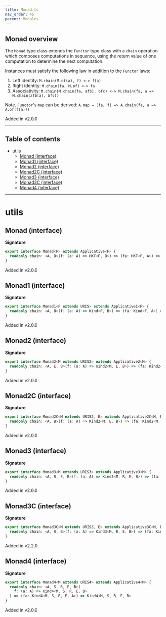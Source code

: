 ```yaml
---
title: Monad.ts
nav_order: 45
parent: Modules
---
```


## Monad overview

The `Monad` type class extends the `Functor` type class with a `chain` operation which composes computations in
sequence, using the return value of one computation to determine the next computation.

Instances must satisfy the following law in addition to the `Functor` laws:

1. Left identity: `M.chain(M.of(a), f) <-> f(a)`
2. Right identity: `M.chain(fa, M.of) <-> fa`
3. Associativity: `M.chain(M.chain(fa, afb), bfc) <-> M.chain(fa, a => M.chain(afb(a), bfc))`

Note. `Functor`'s `map` can be derived: `A.map = (fa, f) => A.chain(fa, a => A.of(f(a)))`

Added in v2.0.0

---

<h2 class="text-delta">Table of contents</h2>

- [utils](#utils)
  - [Monad (interface)](#monad-interface)
  - [Monad1 (interface)](#monad1-interface)
  - [Monad2 (interface)](#monad2-interface)
  - [Monad2C (interface)](#monad2c-interface)
  - [Monad3 (interface)](#monad3-interface)
  - [Monad3C (interface)](#monad3c-interface)
  - [Monad4 (interface)](#monad4-interface)

---

# utils

## Monad (interface)

**Signature**

```ts
export interface Monad<F> extends Applicative<F> {
  readonly chain: <A, B>(f: (a: A) => HKT<F, B>) => (fa: HKT<F, A>) => HKT<F, B>
}
```

Added in v2.0.0

## Monad1 (interface)

**Signature**

```ts
export interface Monad1<F extends URIS> extends Applicative1<F> {
  readonly chain: <A, B>(f: (a: A) => Kind<F, B>) => (fa: Kind<F, A>) => Kind<F, B>
}
```

Added in v2.0.0

## Monad2 (interface)

**Signature**

```ts
export interface Monad2<M extends URIS2> extends Applicative2<M> {
  readonly chain: <A, E, B>(f: (a: A) => Kind2<M, E, B>) => (fa: Kind2<M, E, A>) => Kind2<M, E, B>
}
```

Added in v2.0.0

## Monad2C (interface)

**Signature**

```ts
export interface Monad2C<M extends URIS2, E> extends Applicative2C<M, E> {
  readonly chain: <A, B>(f: (a: A) => Kind2<M, E, B>) => (fa: Kind2<M, E, A>) => Kind2<M, E, B>
}
```

Added in v2.0.0

## Monad3 (interface)

**Signature**

```ts
export interface Monad3<M extends URIS3> extends Applicative3<M> {
  readonly chain: <A, R, E, B>(f: (a: A) => Kind3<M, R, E, B>) => (fa: Kind3<M, R, E, A>) => Kind3<M, R, E, B>
}
```

Added in v2.0.0

## Monad3C (interface)

**Signature**

```ts
export interface Monad3C<M extends URIS3, E> extends Applicative3C<M, E> {
  readonly chain: <A, R, B>(f: (a: A) => Kind3<M, R, E, B>) => (fa: Kind3<M, R, E, A>) => Kind3<M, R, E, B>
}
```

Added in v2.2.0

## Monad4 (interface)

**Signature**

```ts
export interface Monad4<M extends URIS4> extends Applicative4<M> {
  readonly chain: <A, S, R, E, B>(
    f: (a: A) => Kind4<M, S, R, E, B>
  ) => (fa: Kind4<M, S, R, E, A>) => Kind4<M, S, R, E, B>
}
```

Added in v2.0.0
